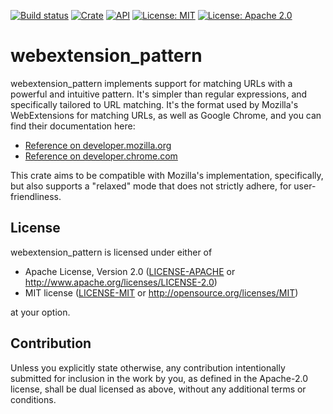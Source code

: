 [![Build status](https://github.com/jorgenpt/webextension_pattern-rs/workflows/Rust/badge.svg)](https://github.com/jorgenpt/webextension_pattern-rs/actions?query=workflow%3ARust)
[![Crate](https://img.shields.io/crates/v/webextension_pattern.svg)](https://crates.io/crates/webextension_pattern)
[![API](https://docs.rs/webextension_pattern/badge.svg)](https://docs.rs/webextension_pattern)
[![License: MIT](https://img.shields.io/badge/License-MIT-blue.svg)](LICENSE-MIT)
[![License: Apache 2.0](https://img.shields.io/badge/License-Apache%202.0-blue.svg)](LICENSE-APACHE)

# webextension\_pattern

webextension\_pattern implements support for matching URLs with a
powerful and intuitive pattern. It's simpler than regular expressions,
and specifically tailored to URL matching.  It's the format used by
Mozilla's WebExtensions for matching URLs, as well as Google Chrome, and
you can find their documentation here:

 - [Reference on
 developer.mozilla.org](https://developer.mozilla.org/en-US/docs/Mozilla/Add-ons/WebExtensions/Match_patterns)
 - [Reference on
 developer.chrome.com](https://developer.chrome.com/docs/extensions/mv2/match_patterns/)

This crate aims to be compatible with Mozilla's implementation,
specifically, but also supports a "relaxed" mode that does not strictly
adhere, for user-friendliness.

## License

webextension\_pattern is licensed under either of

 * Apache License, Version 2.0
   ([LICENSE-APACHE](LICENSE-APACHE) or http://www.apache.org/licenses/LICENSE-2.0)
 * MIT license
   ([LICENSE-MIT](LICENSE-MIT) or http://opensource.org/licenses/MIT)

at your option.

## Contribution

Unless you explicitly state otherwise, any contribution intentionally submitted
for inclusion in the work by you, as defined in the Apache-2.0 license, shall be
dual licensed as above, without any additional terms or conditions.
